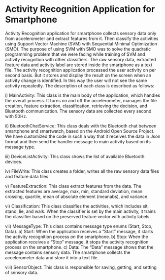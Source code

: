 # Activity Recognition Application for Smartphone 
Activity Recognition application for smartphone collects sensory data only from accelerometer and extract features from it. Then classify the activities using Support Vector Machine (SVM) with Sequential Minimal Optimization (SMO). The purpose of using SVM with SMO was to solve the quadratic programming problem that we were facing while training of SVM and activity recognition with other classifiers. 
The raw sensory data, extracted feature data and activity label are stored inside the smartphone as a text file. The activity recognition application processed the user activity on per second basis. But it stores and display the result on the screen when an activity change is identified. In this way the user will not see the same activity repeatedly. The description of each class is described as follows:

i)	MainActivity:
This class is the main body of the application, which handles the overall process. It turns on and off the accelerometer, manages the file creation, feature extraction, classification, retrieving the decision, and Bluetooth communication. The sensory data are collected every second with 50Hz.

ii)	BluetoothChatService:
This class deals with the Bluetooth chat between smartphone and smartwatch, based on the Android Open Source Project. We have customized the code in such a way that it receives the data in Json format and then send the handler message to main activity based on its message type.

iii)	DeviceListActivity:
This class shows the list of available Bluetooth devices.

iv)	FileWrite:
This class creates a folder, writes all the raw sensory data files and feature data files

v)	FeatureExtraction:
This class extract features from the data. The extracted features are average, max, min, standard deviation, mean crossing, quartile, mean of absolute element (meanabs), and variance. 

vi)	Classification:
This class classifies the activities, which includes sit, stand, lie, and walk. When the classifier is set by the main activity, it trains the classifier based on the preserved feature vector with activity labels.

vii)	MessageType:
This class contains message type enums (Start, Stop, Data).
a)	Start: When the application receives a “Start” message, it starts the activity recognition process on the smartphone.
b)	Stop: When the application receives a “Stop” message, it stops the activity recognition process on the smartphone.
c)	Data: The “Data” message shows that the message contains sensory data. The smartphone collects the accelerometer data and store it into a text file. 

viii)	SensorObject:
This class is responsible for saving, getting, and setting of sensory data.
